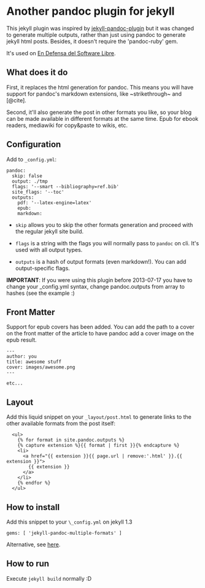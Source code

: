 # Another pandoc plugin for jekyll

This jekyll plugin was inspired by [jekyll-pandoc-plugin][1] but it was changed
to generate multiple outputs, rather than just using pandoc to generate jekyll
html posts. Besides, it doesn't require the 'pandoc-ruby' gem.

It's used on [En Defensa del Software Libre][0].

[0]: http://endefensadelsl.org
[1]: https://github.com/dsanson/jekyll-pandoc-plugin


## What does it do

First, it replaces the html generation for pandoc. This means you will have
support for pandoc's markdown extensions, like ~strikethrough~ and [@cite].

Second, it'll also generate the post in other formats you like, so your blog
can be made available in different formats at the same time. Epub for ebook
readers, mediawiki for copy&paste to wikis, etc.


## Configuration

Add to `_config.yml`:

    pandoc:
      skip: false
      output: ./tmp
      flags: '--smart --bibliography=ref.bib'
      site_flags: '--toc'
      outputs:
        pdf: '--latex-engine=latex'
        epub:
        markdown:

* `skip` allows you to skip the other formats generation and proceed with the
regular jekyll site build.

* `flags` is a string with the flags you will normally pass to `pandoc` on cli.
  It's used with all output types.

* `outputs` is a hash of output formats (even markdown!). You can add
  output-specific flags.

**IMPORTANT**: If you were using this plugin before 2013-07-17 you have
to change your _config.yml syntax, change pandoc.outputs from array to
hashes (see the example :)


## Front Matter

Support for epub covers has been added.  You can add the path to a cover
on the front matter of the article to have pandoc add a cover image on
the epub result.

    ---
    author: you
    title: awesome stuff
    cover: images/awesome.png
    ---

    etc...


## Layout

Add this liquid snippet on your `_layout/post.html` to generate links to the
other available formats from the post itself:

      <ul>
        {% for format in site.pandoc.outputs %}
        {% capture extension %}{{ format | first }}{% endcapture %}
        <li>
          <a href="{{ extension }}{{ page.url | remove:'.html' }}.{{ extension }}">
            {{ extension }}
          </a>
        </li>
        {% endfor %}
      </ul>

## How to install

Add this snippet to your `\_config.yml` on jekyll 1.3

    gems: [ 'jekyll-pandoc-multiple-formats' ]

Alternative, see
[here](https://github.com/fauno/jekyll-pandoc-multiple-formats/issues/7).


## How to run

Execute `jekyll build` normally :D
